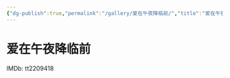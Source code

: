 ```yaml
---
{"dg-publish":true,"permalink":"/gallery/爱在午夜降临前/","title":"爱在午夜降临前","created":"2025-05-31T16:10:48.616+08:00"}
---
```



# 爱在午夜降临前

IMDb: tt2209418
